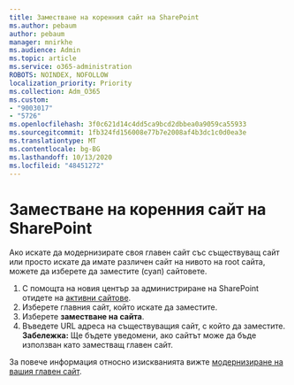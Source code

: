 ```yaml
---
title: Заместване на коренния сайт на SharePoint
ms.author: pebaum
author: pebaum
manager: mnirkhe
ms.audience: Admin
ms.topic: article
ms.service: o365-administration
ROBOTS: NOINDEX, NOFOLLOW
localization_priority: Priority
ms.collection: Adm_O365
ms.custom:
- "9003017"
- "5726"
ms.openlocfilehash: 3f0c621d14c4dd5ca9bcd2dbbea0a9059ca55933
ms.sourcegitcommit: 1fb324fd156008e77b7e2008af4b3dc1c0d0ea3e
ms.translationtype: MT
ms.contentlocale: bg-BG
ms.lasthandoff: 10/13/2020
ms.locfileid: "48451272"
---
```

# <a name="replace-the-sharepoint-root-site"></a>Заместване на коренния сайт на SharePoint
Ако искате да модернизирате своя главен сайт със съществуващ сайт или просто искате да имате различен сайт на нивото на root сайта, можете да изберете да заместите (суап) сайтовете.

1. С помощта на новия център за администриране на SharePoint отидете на [активни сайтове](https://admin.microsoft.com/sharepoint?page=siteManagement&modern=true).
2. Изберете главния сайт, който искате да заместите.
3. Изберете **заместване на сайта**.
4. Въведете URL адреса на съществуващия сайт, с който да заместите. **Забележка:** Ще бъдете уведомени, ако сайтът може да бъде използван като заместващ главен сайт.

За повече информация относно изискванията вижте [модернизиране на вашия главен сайт](https://docs.microsoft.com/sharepoint/modern-root-site).

